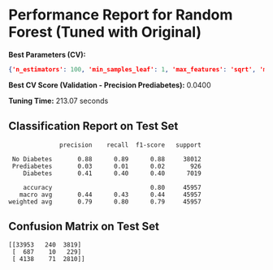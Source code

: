# Performance Report for Random Forest (Tuned with Original)

**Best Parameters (CV):**
```json
{'n_estimators': 100, 'min_samples_leaf': 1, 'max_features': 'sqrt', 'max_depth': 20}
```

**Best CV Score (Validation - Precision Prediabetes):** 0.0400

**Tuning Time:** 213.07 seconds

## Classification Report on Test Set
```
              precision    recall  f1-score   support

 No Diabetes       0.88      0.89      0.88     38012
 Prediabetes       0.03      0.01      0.02       926
    Diabetes       0.41      0.40      0.40      7019

    accuracy                           0.80     45957
   macro avg       0.44      0.43      0.44     45957
weighted avg       0.79      0.80      0.79     45957
```

## Confusion Matrix on Test Set
```
[[33953   240  3819]
 [  687    10   229]
 [ 4138    71  2810]]
```
